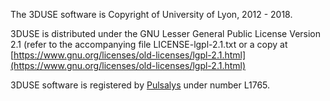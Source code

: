 The 3DUSE software is Copyright of University of Lyon, 2012 - 2018.

3DUSE is distributed under the GNU Lesser General Public License Version 2.1 (refer to the accompanying file LICENSE-lgpl-2.1.txt or a copy at [https://www.gnu.org/licenses/old-licenses/lgpl-2.1.html](https://www.gnu.org/licenses/old-licenses/lgpl-2.1.html)

3DUSE software is registered by [Pulsalys](https://www.pulsalys.fr/) under number L1765.
